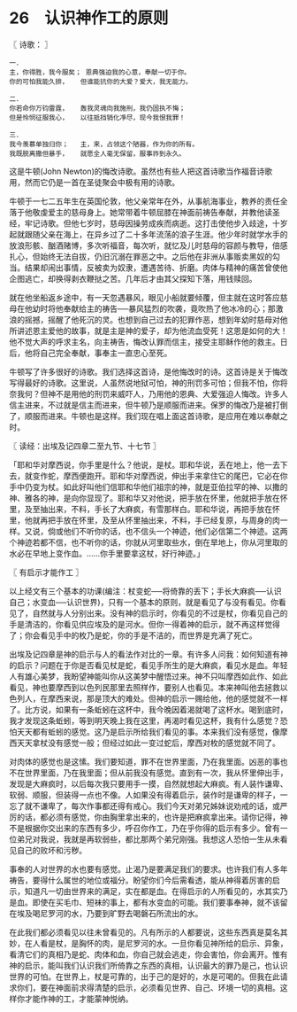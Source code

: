 # 26　认识神作工的原则



〖 诗歌： 〗

```
一．　
主，你得胜，我今服矣；	恩典强迫我的心意，奉献一切于你。
你的可怕我能久排，	但谁能抗你的大爱？爱大，我无能力。

二．　
你若命你万钧雷霆，	轰我灵魂向我施刑，我仍固执不悔；
但是怜悯征服我心，	以往抵挡销化凈尽，现今我恨我罪！

三．　
我今羡慕单独归你；	主，来，占领这个陋器，作为你的所有。
我既脱离撒但暴手，	就愿全人毫无保留，服事祚到永久。
```

这是牛顿(John Newton)的悔改诗歌。虽然也有些人把这首诗歌当作福音诗歌用，然而它仍是一首在圣徒聚会中极有用的诗歌。

牛顿于一七二五年生在英国伦敦，他父亲常年在外，从事航海事业，教养的责任全落于他敬虔爱主的慈母身上。她常带着牛顿屈膝在神面前祷告奉献，并教他读圣经，牢记诗歌。但他七岁时，慈母因操劳成疾而病逝。这打击使他步入歧途，十岁起就跟随父亲在海上，在异乡过了二十多年流荡的浪子生涯。他少年时就学水手的放浪形骸、酗酒赌博，多次听福音，每次听，就忆及儿时慈母的容颜与教导，倍感扎心，但始终无法自拔，仍旧沉溺在罪恶之中。之后他在非洲从事贩卖黑奴的勾当。结果却闹出事情，反被卖为奴隶，遭遇苦待、折磨。肉体与精神的痛苦曾使他企图逃亡，却换得剥衣鞭挞之苦。几年后才由其父探知下落，用钱赎回。

就在他坐船返乡途中，有一天忽遇暴风，眼见小船就要倾覆，但主就在这时答应慈母在他幼时将他奉献给主的祷告──暴风猛烈的吹袭，竟吹热了他冰冷的心；那激浪的摇撼，摇醒了他死沉的灵。也想到自己过去的犯罪作恶，想到年幼时慈母对他所讲述恩主爱他的故事，就是主是神的爱子，却为他流血受死！这恩是如何的大！他不觉大声的呼求主名，向主祷告，悔改认罪而信主，接受主耶稣作他的救主。日后，他将自己完全奉献，事奉主一直忠心至死。

牛顿写了许多很好的诗歌。我们选择这首诗，是他悔改时的诗。这首诗是关于悔改写得最好的诗歌。这里说，人虽然说地狱可怕，神的刑罚多可怕；但我不怕，你将奈我何？但神不是用他的刑罚来威吓人，乃用他的恩典、大爱强迫人悔改。许多人信主进来，不过就是信主而进来，但牛顿乃是顺服而进来。保罗的悔改乃是被打倒了，顺服而进来。牛顿也是这样。我们现在唱上面这首诗歌，是应用在难以奉献之时。



〖 读经：出埃及记四章二至九节、十七节 〗

「耶和华对摩西说，你手里是什么？他说，是杖。耶和华说，丢在地上，他一去下去，就变作蛇，摩西便跑开。耶和华对摩西说，伸出手来拿住它的尾巴，它必在你手中仍变为杖。如此好叫他们信耶和华他们祖宗的神，就是亚伯拉罕的神、以撒的神、雅各的神，是向你显现了。耶和华又对他说，把手放在怀里，他就把手放在怀里，及至抽出来，不料，手长了大麻疯，有雪那样白。耶和华说，再把手放在怀里，他就再把手放在怀里，及至从怀里抽出来，不料，手已经复原，与周身的肉一样。又说，倘或他们不听你的话，也不信头一个神迹，他们必信第二个神迹。这两个神迹若都不信，也不听你的话，你就从河里取些水，倒在旱地上，你从河里取的水必在早地上变作血。……你手里要拿这杖，好行神迹。」



〖 有启示才能作工 〗

以上经文有三个基本的功课(编注：杖变蛇──将倚靠的丢下；手长大麻疯──认识自己；水变血──认识世界)，只有一个基本的原则，就是看见了与没有看见。你看见了，自然就与人分别出来。没有神的启示时，你看见的不过是杖，你看见自己的手是清洁的，你看见供应埃及的是河水。但你一得着神的启示，就不再这样觉得了；你会看见手中的枚乃是蛇，你的手是不洁的，而世界是充满了死亡。

出埃及记四章是神的启示与人的看法作对比的一章。有许多人问我：如何知道有神的启示？问题在于你是否看见杖是蛇，看见手所生的是大麻疯，看见水是血。年轻人有雄心美梦，我盼望神能叫你从这美梦中醒悟过来。神不只叫摩西如此作、如此看见，神也要摩西到以色列民那里去照样作，要别人也看见。本来神叫他去拯救以色列人，在摩西来说，那是顶大的难处。但神的启示一赐给他，他的感觉就不一样了。比方说，如果有一条蚯蚓在这杯中，我今晚因着渴就喝了这杯水。喝到底时，我才发现这条蚯蚓，等到明天晚上我在这里，再渴时看见这杯，我有什么感觉？恐怕天天都有蚯蚓的感觉。这乃是启示所给我们看见的事。本来我们没有感觉，像摩西天天拿杖没有感觉一般；但经过如此一变过蛇后，摩西对枚的感觉就不同了。

对肉体的感觉也是这愫。我们要知道，罪不在世界里面，乃在我里面。凶恶的事也不在世界里面，乃在我里面；但从前我没有感觉。直到有一次，我从怀里伸出手，发现是大麻疯时，以后每次我只要用手一摸，自然就想起大麻疯。有人装怍谦卑、软弱、顺服，但装得一点也不像。人如果没有得着启示，装作时是谦卑的样子，一忘了就不谦卑了，每次作事都还得有戒心。我们今天对弟兄姊妹说劝戒的话，或严厉的话，都必须有感觉，你由胸里拿出来的，也许是把麻疯拿出来。请你记得，神不是根据你交出来的东西有多少，呼召你作工，乃在乎你得的启示有多少。曾有一位弟兄对我说，我就是再软弱些，都比那两个弟兄刚强。我想这人恐怕一生从未看见自己的败坏和污秽。

事奉的人对世界的水也要有感觉。止渴乃是要满足我们的要求。也许我们有人多年祷告，要得什么属世的地位或福分。盼望你们今后需看透，能从神得着厉害的启示，知道凡一切由世界来的满足，实在都是血。在得启示的人所看见的，水其实乃是血。即使在买毛巾、短袜的事上，都有水变血的可能。我们要事奉神，就不该留在埃及喝尼罗河的水，乃要到旷野去喝磐石所流出的水。

在此我们都必须看见以往未曾看见的。凡有所示的人都要说，这些东西真是莫名其妙，在人看是杖，是胸怀的肉，是尼罗河的水。一旦你看见神所给的启示、异象，看清它们的真相乃是蛇、肉体和血，你自己就会逃走，你会害怕，你会离开。惟有神的启示，能叫我们认识我们所倚靠之东西的真相，认识最大的罪乃是己，也认识世界的可怕。在世界上，杖是可靠的，出于己的是好的，水是可喝的。但我在此请求你们，要在神面前求得清楚的启示，必须看见世界、自己、环境一切的真相。这样你才能作神的工，才能蒙神悦纳。

